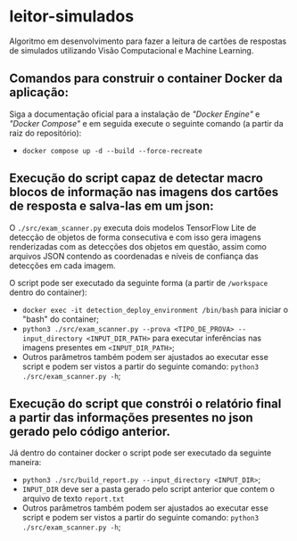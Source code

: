 # leitor-simulados
Algoritmo em desenvolvimento para fazer a leitura de cartões de respostas de simulados utilizando Visão Computacional e Machine Learning.

## Comandos para construir o container Docker da aplicação:
Siga a documentação oficial para a instalação de *"Docker Engine"* e *"Docker Compose"* e em seguida execute o seguinte comando (a partir da raiz do repositório):
- `docker compose up -d --build --force-recreate`

## Execução do script capaz de detectar macro blocos de informação nas imagens dos cartões de resposta e salva-las em um json:
O `./src/exam_scanner.py` executa dois modelos TensorFlow Lite de detecção de objetos de forma consecutiva e com isso gera imagens renderizadas com as detecções dos objetos em questão, assim como arquivos JSON contendo as coordenadas e níveis de confiança das detecções em cada imagem. 

O script pode ser executado da seguinte forma (a partir de `/workspace` dentro do container):
- `docker exec -it detection_deploy_environment /bin/bash` para iniciar o "bash" do container;
- `python3 ./src/exam_scanner.py --prova <TIPO_DE_PROVA> --input_directory <INPUT_DIR_PATH>` para executar inferências nas imagens presentes em `<INPUT_DIR_PATH>`;
- Outros parâmetros também podem ser ajustados ao executar esse script e podem ser vistos a partir do seguinte comando: `python3 ./src/exam_scanner.py -h`;

## Execução do script que constrói o relatório final a partir das informações presentes no json gerado pelo código anterior.
Já dentro do container docker o script pode ser executado da seguinte maneira:
- `python3 ./src/build_report.py --input_directory <INPUT_DIR>`;
- `INPUT_DIR` deve ser a pasta gerado pelo script anterior que contem o arquivo de texto `report.txt`
- Outros parâmetros também podem ser ajustados ao executar esse script e podem ser vistos a partir do seguinte comando: `python3 ./src/exam_scanner.py -h`;
